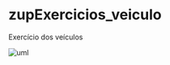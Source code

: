 # zupExercicios_veiculo
Exercício dos veículos


![uml](https://github.com/user-attachments/assets/7cc9e21b-9c9c-49db-bf61-a8ec8c178185)

